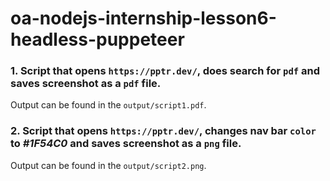 # oa-nodejs-internship-lesson6-headless-puppeteer

### 1. Script that opens `https://pptr.dev/`, does search for `pdf` and saves screenshot as a `pdf` file.

Output can be found in the `output/script1.pdf`.

### 2. Script that opens `https://pptr.dev/`, changes nav bar `color` to _#1F54C0_ and saves screenshot as a `png` file.

Output can be found in the `output/script2.png`.
